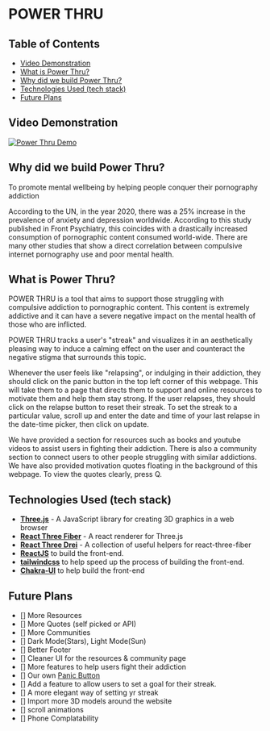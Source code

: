# POWER THRU

## Table of Contents

- [Video Demonstration](#video-demonstration)
- [What is Power Thru?](#what-is-power-thru)
- [Why did we build Power Thru?](#why-did-we-build-power-thru)
- [Technologies Used (tech stack)](#technologies-used)
- [Future Plans](#future-plans)

## Video Demonstration

[![Power Thru Demo](https://img.youtube.com/vi/Gv_zgh8lhZs/0.jpg)](https://www.youtube.com/watch?v=Gv_zgh8lhZs)

## Why did we build Power Thru?

To promote mental wellbeing by helping people conquer their pornography addiction

According to the UN, in the year 2020, there was a 25% increase in the prevalence of anxiety and depression worldwide. According to this study published in Front Psychiatry, this coincides with a drastically increased consumption of pornographic content consumed world-wide. There are many other studies that show a direct correlation between compulsive internet pornography use and poor mental health.

## What is Power Thru?
POWER THRU is a tool that aims to support those struggling with compulsive addiction to pornographic content. This content is extremely addictive and it can have a severe negative impact on the mental health of those who are inflicted.

POWER THRU tracks a user's "streak" and visualizes it in an aesthetically pleasing way to induce a calming effect on the user and counteract the negative stigma that surrounds this topic.

Whenever the user feels like "relapsing", or indulging in their addiction, they should click on the panic button in the top left corner of this webpage. This will take them to a page that directs them to support and online resources to motivate them and help them stay strong. If the user relapses, they should click on the relapse button to reset their streak. To set the streak to a particular value, scroll up and enter the date and time of your last relapse in the date-time picker, then click on update.

We have provided a section for resources such as books and youtube videos to assist users in fighting their addiction. There is also a community section to connect users to other people struggling with similar addictions. We have also provided motivation quotes floating in the background of this webpage. To view the quotes clearly, press Q.

## Technologies Used (tech stack)

- **[Three.js](https://threejs.org/)** - A JavaScript library for creating 3D graphics in a web browser
- **[React Three Fiber](https://docs.pmnd.rs/react-three-fiber/getting-started/introduction)** - A react renderer for Three.js
- **[React Three Drei](https://drei.pmnd.rs/)** - A collection of useful helpers for react-three-fiber
- **[ReactJS](https://reactjs.org/)** to build the front-end.
- **[tailwindcss](https://tailwindcss.com/)** to help speed up the process of building the front-end.
- **[Chakra-UI](https://chakra-ui.com/)** to help build the front-end

## Future Plans

- [] More Resources
- [] More Quotes (self picked or API)
- [] More Communities
- [] Dark Mode(Stars), Light Mode(Sun)
- [] Better Footer
- [] Cleaner UI for the resources & community page
- [] More features to help users fight their addiction
- [] Our own [Panic Button](https://emergency.nofap.com/)
- [] Add a feature to allow users to set a goal for their streak.
- [] A more elegant way of setting yr streak
- [] Import more 3D models around the website
- [] scroll animations
- [] Phone Complatability
